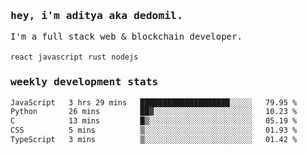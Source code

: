 <samp>
    <h3>hey, i'm aditya aka dedomil.</h3>
    I'm a full stack web & blockchain developer. 
    <br />
    <br />
    <code>react</code> <code>javascript</code> <code>rust</code> <code>nodejs</code>
    <h3>weekly development stats</h3>
    <!--START_SECTION:waka-->

```txt
JavaScript   3 hrs 29 mins   ████████████████████░░░░░   79.95 %
Python       26 mins         ██▓░░░░░░░░░░░░░░░░░░░░░░   10.23 %
C            13 mins         █▒░░░░░░░░░░░░░░░░░░░░░░░   05.19 %
CSS          5 mins          ▒░░░░░░░░░░░░░░░░░░░░░░░░   01.93 %
TypeScript   3 mins          ▒░░░░░░░░░░░░░░░░░░░░░░░░   01.42 %
```

<!--END_SECTION:waka-->
</samp>
